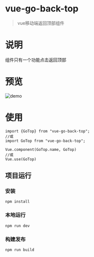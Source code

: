 # vue-go-back-top

> vue移动端返回顶部组件
# 说明

组件只有一个功能点击返回顶部

# 预览

![demo](https://i.imgur.com/uNdhfpi.gif)

# 使用

    import {GoTop} from "vue-go-back-top";
    //或
    import GoTop from "vue-go-back-top";

    Vue.component(GoTop.name, GoTop)  
    //或
    Vue.use(GoTop)  






## 项目运行

### 安装
	npm install

### 本地运行
	npm run dev

### 构建发布
	npm run build


